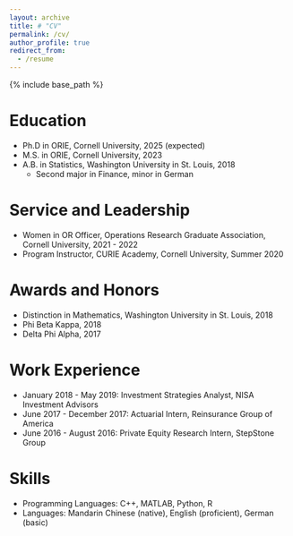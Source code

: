 ```yaml
---
layout: archive
title: # "CV"
permalink: /cv/
author_profile: true
redirect_from:
  - /resume
---
```


{% include base_path %}

Education
======
* Ph.D in ORIE, Cornell University, 2025 (expected)
* M.S. in ORIE, Cornell University, 2023
* A.B. in Statistics, Washington University in St. Louis, 2018<br>
  * Second major in Finance, minor in German

Service and Leadership
======
* Women in OR Officer, Operations Research Graduate Association, Cornell University, 2021 - 2022
* Program Instructor, CURIE Academy, Cornell University, Summer 2020

Awards and Honors
======
* Distinction in Mathematics, Washington University in St. Louis, 2018
* Phi Beta Kappa, 2018
* Delta Phi Alpha, 2017

Work Experience
======
* January 2018 - May 2019: Investment Strategies Analyst, NISA Investment Advisors
* June 2017 - December 2017: Actuarial Intern, Reinsurance Group of America
* June 2016 - August 2016: Private Equity Research Intern, StepStone Group
  
Skills
======
* Programming Languages: C++, MATLAB, Python, R
* Languages: Mandarin Chinese (native), English (proficient), German (basic)

  
